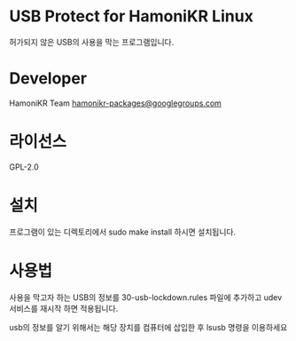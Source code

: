 # USB Protect for HamoniKR Linux

허가되지 않은 USB의 사용을 막는 프로그램입니다.

# Developer

HamoniKR Team <hamonikr-packages@googlegroups.com>

# 라이선스

GPL-2.0

# 설치

프로그램이 있는 디렉토리에서 sudo make install 하시면 설치됩니다.

# 사용법

사용을 막고자 하는 USB의 정보를 30-usb-lockdown.rules 파일에 추가하고 udev 서비스를 재시작 하면 적용됩니다.

usb의 정보를 알기 위해서는 해당 장치를 컴퓨터에 삽입한 후 lsusb 명령을 이용하세요


